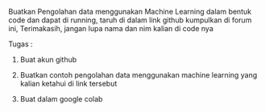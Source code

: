 Buatkan Pengolahan data menggunakan Machine Learning dalam bentuk code dan dapat di running, taruh di dalam link github kumpulkan di forum ini, Terimakasih, jangan lupa nama dan nim kalian di code nya 


Tugas :
1. Buat akun github 

2. Buatkan contoh pengolahan data menggunakan machine learning yang kalian ketahui di link tersebut

3. Buat dalam google colab

